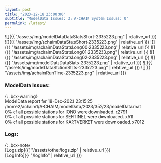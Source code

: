 ```yaml
---
layout: post
title: "2023-12-18 23:00:00"
subtitle: "ModelData Issues: 3; A-CHAIM System Issues: 0"
permalink: /latest/
---
```


![]({{ "/assets/img/modelDataDataStatsShort-2335223.png" | relative_url }})
![]({{ "/assets/img/achaimDataStatsShort-2335223.png" | relative_url }})
![]({{ "/assets/img/achaimDataStatsLong00-2335223.png" | relative_url }})
![]({{ "/assets/img/achaimDataStatsLong01-2335223.png" | relative_url }})
![]({{ "/assets/img/achaimDataStatsLong02-2335223.png" | relative_url }})
![]({{ "/assets/img/modelDataDataStats-2335223.png" | relative_url }})
![]({{ "/assets/img/modelDataStationStats-2335223.png" | relative_url }})
![]({{ "/assets/img/achaimRunTime-2335223.png" | relative_url }})


### ModelData Issues:  
  
{: .box-warning}  
 ModelData report for 18-Dec-2023 23:15:25   
 /home2/achaim1/A-CHAIM/modelData/2023/352/23/modelData.mat   
 0% of all possible stations for IONO were downloaded. x2791   
 0% of all possible stations for SENTINEL were downloaded. x511   
 0% of all possible stations for KARTVERKET were downloaded. x7012   
  


### Logs:  
  
{: .box-note}  
[Logs.zip]({{ "/assets/other/logs.zip" | relative_url }})  
[Log Info]({{ "/logInfo" | relative_url }})  
